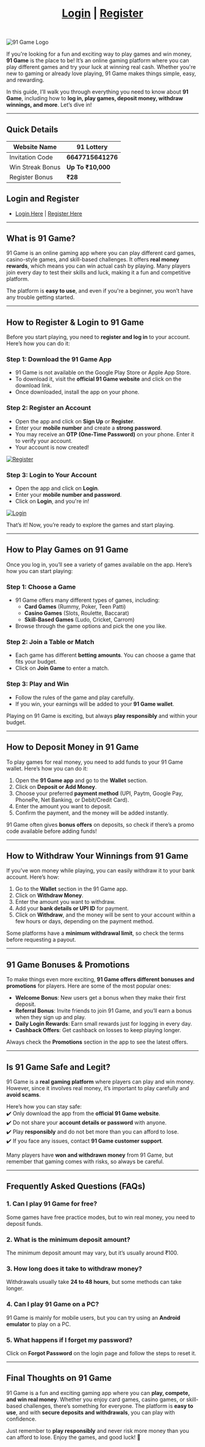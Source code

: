 <br><h1 align="center"> <a href="https://www.91222.in">Login</a> | <a href="https://www.aaeclub.com/#/register?invitationCode=6647715641276"> Register</a></h1>
<br>

![91 Game Logo](https://91club.net/wp-content/uploads/2023/07/91-Club.jpg)

If you're looking for a fun and exciting way to play games and win money, **91 Game** is the place to be! It’s an online gaming platform where you can play different games and try your luck at winning real cash. Whether you're new to gaming or already love playing, 91 Game makes things simple, easy, and rewarding.

In this guide, I’ll walk you through everything you need to know about **91 Game**, including how to **log in, play games, deposit money, withdraw winnings, and more**. Let’s dive in!

---

## Quick Details  

| Website Name   | 91 Lottery |
|---------------|------------|
| Invitation Code | **6647715641276** |
| Win Streak Bonus | **Up To ₹10,000** |
| Register Bonus  | **₹28** |

## Login and Register  
- [Login Here](https://www.91222.in/) | [Register Here](https://www.aaeclub.com/#/register?invitationCode=6647715641276)

---

## What is 91 Game?

91 Game is an online gaming app where you can play different card games, casino-style games, and skill-based challenges. It offers **real money rewards**, which means you can win actual cash by playing. Many players join every day to test their skills and luck, making it a fun and competitive platform.

The platform is **easy to use**, and even if you're a beginner, you won’t have any trouble getting started.

---

## How to Register & Login to 91 Game

Before you start playing, you need to **register and log in** to your account. Here’s how you can do it:

### Step 1: Download the 91 Game App
- 91 Game is not available on the Google Play Store or Apple App Store.
- To download it, visit the **official 91 Game website** and click on the download link.
- Once downloaded, install the app on your phone.

### Step 2: Register an Account
- Open the app and click on **Sign Up** or **Register**.
- Enter your **mobile number** and create a **strong password**.
- You may receive an **OTP (One-Time Password)** on your phone. Enter it to verify your account.
- Your account is now created!

[![Register](https://img.shields.io/badge/Register-Click%20Here-green?style=for-the-badge)](https://www.aaeclub.com/#/register?invitationCode=6647715641276)

### Step 3: Login to Your Account
- Open the app and click on **Login**.
- Enter your **mobile number and password**.
- Click on **Login**, and you're in!

[![Login](https://img.shields.io/badge/Login-Click%20Here-blue?style=for-the-badge)](https://www.91222.in/)

That’s it! Now, you’re ready to explore the games and start playing.

---

## How to Play Games on 91 Game

Once you log in, you’ll see a variety of games available on the app. Here’s how you can start playing:

### Step 1: Choose a Game
- 91 Game offers many different types of games, including:
  - **Card Games** (Rummy, Poker, Teen Patti)
  - **Casino Games** (Slots, Roulette, Baccarat)
  - **Skill-Based Games** (Ludo, Cricket, Carrom)
- Browse through the game options and pick the one you like.

### Step 2: Join a Table or Match
- Each game has different **betting amounts**. You can choose a game that fits your budget.
- Click on **Join Game** to enter a match.

### Step 3: Play and Win
- Follow the rules of the game and play carefully.
- If you win, your earnings will be added to your **91 Game wallet**.

Playing on 91 Game is exciting, but always **play responsibly** and within your budget.

---

## How to Deposit Money in 91 Game

To play games for real money, you need to add funds to your 91 Game wallet. Here’s how you can do it:

1. Open the **91 Game app** and go to the **Wallet** section.
2. Click on **Deposit or Add Money**.
3. Choose your preferred **payment method** (UPI, Paytm, Google Pay, PhonePe, Net Banking, or Debit/Credit Card).
4. Enter the amount you want to deposit.
5. Confirm the payment, and the money will be added instantly.

91 Game often gives **bonus offers** on deposits, so check if there’s a promo code available before adding funds!

---

## How to Withdraw Your Winnings from 91 Game

If you’ve won money while playing, you can easily withdraw it to your bank account. Here’s how:

1. Go to the **Wallet** section in the 91 Game app.
2. Click on **Withdraw Money**.
3. Enter the amount you want to withdraw.
4. Add your **bank details or UPI ID** for payment.
5. Click on **Withdraw**, and the money will be sent to your account within a few hours or days, depending on the payment method.

Some platforms have a **minimum withdrawal limit**, so check the terms before requesting a payout.

---

## 91 Game Bonuses & Promotions

To make things even more exciting, **91 Game offers different bonuses and promotions** for players. Here are some of the most popular ones:

- **Welcome Bonus**: New users get a bonus when they make their first deposit.
- **Referral Bonus**: Invite friends to join 91 Game, and you’ll earn a bonus when they sign up and play.
- **Daily Login Rewards**: Earn small rewards just for logging in every day.
- **Cashback Offers**: Get cashback on losses to keep playing longer.

Always check the **Promotions** section in the app to see the latest offers.

---

## Is 91 Game Safe and Legit?

91 Game is a **real gaming platform** where players can play and win money. However, since it involves real money, it’s important to play carefully and **avoid scams**.

Here’s how you can stay safe:  
✔️ Only download the app from the **official 91 Game website**.  
✔️ Do not share your **account details or password** with anyone.  
✔️ Play **responsibly** and do not bet more than you can afford to lose.  
✔️ If you face any issues, contact **91 Game customer support**.

Many players have **won and withdrawn money** from 91 Game, but remember that gaming comes with risks, so always be careful.

---

## Frequently Asked Questions (FAQs)

### 1. Can I play 91 Game for free?
Some games have free practice modes, but to win real money, you need to deposit funds.

### 2. What is the minimum deposit amount?
The minimum deposit amount may vary, but it’s usually around ₹100.

### 3. How long does it take to withdraw money?
Withdrawals usually take **24 to 48 hours**, but some methods can take longer.

### 4. Can I play 91 Game on a PC?
91 Game is mainly for mobile users, but you can try using an **Android emulator** to play on a PC.

### 5. What happens if I forget my password?
Click on **Forgot Password** on the login page and follow the steps to reset it.

---

## Final Thoughts on 91 Game

91 Game is a fun and exciting gaming app where you can **play, compete, and win real money**. Whether you enjoy card games, casino games, or skill-based challenges, there’s something for everyone. The platform is **easy to use**, and with **secure deposits and withdrawals**, you can play with confidence.

Just remember to **play responsibly** and never risk more money than you can afford to lose. Enjoy the games, and good luck! 🎉
